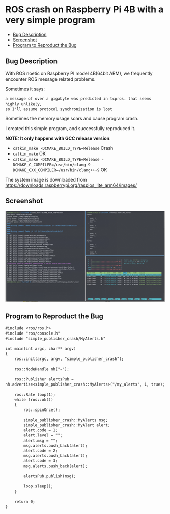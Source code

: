 # ROS crash on Raspberry Pi 4B with a very simple program <!-- omit in toc -->

- [Bug Description](#bug-description)
- [Screenshot](#screenshot)
- [Program to Reproduct the Bug](#program-to-reproduct-the-bug)

## Bug Description

With ROS noetic on Raspberry PI model 4B(64bit ARM), we frequently encounter ROS message related problems.

Sometimes it says:

```
a message of over a gigabyte was predicted in tcpros. that seems highly unlikely,
so I'll assume protocol synchronization is lost
```

Sometimes the memory usage soars and cause program crash.

I created this simple program, and successfully reproduced it.

**NOTE: It only happens with GCC release version**:

- `catkin_make -DCMAKE_BUILD_TYPE=Release` Crash
- `catkin_make` OK
- `catkin_make -DCMAKE_BUILD_TYPE=Release -DCMAKE_C_COMPILER=/usr/bin/clang-9 -DCMAKE_CXX_COMPILER=/usr/bin/clang++-9` OK

The system image is downloaded from https://downloads.raspberrypi.org/raspios_lite_arm64/images/

## Screenshot

![](./screenshot.png)

## Program to Reproduct the Bug

```
#include <ros/ros.h>
#include "ros/console.h"
#include "simple_publisher_crash/MyAlerts.h"

int main(int argc, char** argv)
{
    ros::init(argc, argv, "simple_publisher_crash");

    ros::NodeHandle nh("~");

    ros::Publisher alertsPub = nh.advertise<simple_publisher_crash::MyAlerts>("/my_alerts", 1, true);

    ros::Rate loop(1);
    while (ros::ok())
    {
        ros::spinOnce();

        simple_publisher_crash::MyAlerts msg;
        simple_publisher_crash::MyAlert alert;
        alert.code = 1;
        alert.level = "";
        alert.msg = "";
        msg.alerts.push_back(alert);
        alert.code = 2;
        msg.alerts.push_back(alert);
        alert.code = 3;
        msg.alerts.push_back(alert);

        alertsPub.publish(msg);

        loop.sleep();
    }

    return 0;
}
```
